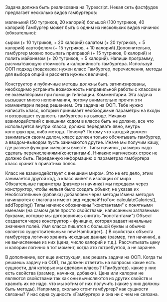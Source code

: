 Задача должна быть реализована на Typescript. Некая сеть фастфудов предлагает несколько видов гамбургеров:

маленький (50 тугриков, 20 калорий)
большой (100 тугриков, 40 калорий)
Гамбургер может быть с одним из нескольких видов начинок (обязательно):

сыром (+ 10 тугриков, + 20 калорий)
салатом (+ 20 тугриков, + 5 калорий)
картофелем (+ 15 тугриков, + 10 калорий)
Дополнительно, гамбургер можно посыпать приправой (+ 15 тугриков, 0 калорий) и полить майонезом (+ 20 тугриков, + 5 калорий). Напиши программу, расчиытвающую стоимость и калорийность гамбургера. Используй ООП подход (подсказка: нужен класс Гамбургер, перечисления, методы для выбора опций и рассчета нужных величин).

Конструктор и публичные методы должны быть затипизированы, необходимо устранить возможность неправильной работы с классом и ее экземплярами при помощи типизации.
Комментарии. Эта задача вызывает много непонимания, потому внимательно прочти эти комментарии перед решением.
Эта задача на ООП. Тебе нужно написать класс, который принимает необходимые параметры на входы и возвращает сущность гамбургера на выходе. Никаких взаимодействий с внешним кодом в классе быть не должно, все что используется внутри класса, должно передавать явно, внутрь конструктора, либо метода.
Почему? Потому что каждый должен заниматься своим делом, класс должен только обсчитывать гамбургер, а вводом-выводом пусть занимаются другие. Иначе мы получим кашу, где разные функции смешаны вместе.
Типы начинок, размеры надо сделать перечислениями(константами). Никаких магических строк не должно быть.
Переданную информацию о параметрах гамбургера класс хранит в приватных полях.

Класс не взаимодействует с внешним миром. Это не его дело, этим занимается другой код, а класс живет в изоляции от мира
Обязательные параметры (размер и начинка) мы передаем через конструктор, чтобы нельзя было создать объект, не указав их
Необязательные (добавка) добавляем через методы
Имена методов начинаются с глагола и имеют вид «сделайЧтоТо»: calculateCalories(), addTopping()
Типы начинок обозначены "константами" с понятными именами (на самом деле просто свойствами, написанным заглавными буквами, которые мы договорились считать "константами")
Объект создается через конструктор - функцию, которая задает начальные значения полей. Имя класса пишется с большой буквы и обычно является существительным: new Hamburger(...)
В свойствах объекта гамбургера логично хранить исходные данные (размер, тип начинки), а не вычисленные из них (цена, число калорий и т.д.). Рассчитывать цену и калории логично в тот момент, когда это потребуется, а не заранее.

В дополнение, вот еще инструкция, как решать задачи на ООП. Когда ты решаешь задачу на ООП, ты должен ответить на вопросы:
какие есть сущности, для которых мы сделаем классы? (Гамбургер).
какие у них есть свойства (размер, начинка, добавки). Цена или калории не являются свойствами так как они вычисляются из других свойств и хранить их не надо.
что мы хотим от них получить (какие у них должны быть методы). Например, сколько стоит гамбургер?
как сущности связаны? У нас одна сущность «Гамбургер» и она ни с чем не связана.
